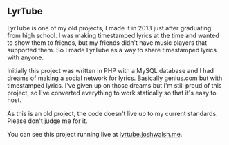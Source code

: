 ## LyrTube

LyrTube is one of my old projects, I made it in 2013 just after graduating from high school. I was making timestamped lyrics at the time and wanted to show them to friends, but my friends didn't have music players that supported them. So I made LyrTube as a way to share timestamped lyrics with anyone.

Initially this project was written in PHP with a MySQL database and I had dreams of making a social network for lyrics. Basically genius.com but with timestamped lyrics. I've given up on those dreams but I'm still proud of this project, so I've converted everything to work statically so that it's easy to host.

As this is an old project, the code doesn't live up to my current standards. Please don't judge me for it.

You can see this project running live at [lyrtube.joshwalsh.me](https://lyrtube.joshwalsh.me/).